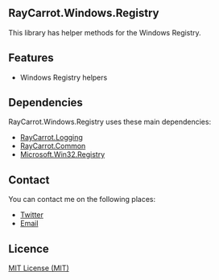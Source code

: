 ## RayCarrot.Windows.Registry
This library has helper methods for the Windows Registry.

## Features
- Windows Registry helpers

## Dependencies
RayCarrot.Windows.Registry uses these main dependencies:

- [RayCarrot.Logging](https://github.com/RayCarrot/RayCarrot.Logging)
- [RayCarrot.Common](https://github.com/RayCarrot/RayCarrot.Common)
- [Microsoft.Win32.Registry](https://www.nuget.org/packages/Microsoft.Win32.Registry)

## Contact
You can contact me on the following places:

- [Twitter](https://twitter.com/RayCarrot)
- [Email](mailto:RayCarrotMaster@gmail.com)

## Licence

[MIT License (MIT)](./LICENSE)